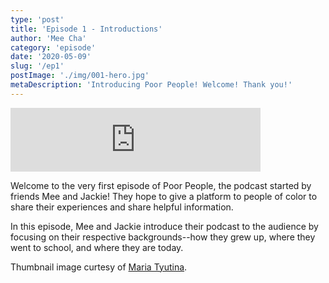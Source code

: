 ```yaml
---
type: 'post'
title: 'Episode 1 - Introductions'
author: 'Mee Cha'
category: 'episode'
date: '2020-05-09'
slug: '/ep1'
postImage: './img/001-hero.jpg'
metaDescription: 'Introducing Poor People! Welcome! Thank you!'
---
```


<iframe src="https://anchor.fm/poorpeople/embed/episodes/001-Introducing-Poor-People-eep0o8/a-a2bavr3" height="102px" width="400px" frameborder="0" scrolling="no"></iframe>

Welcome to the very first episode of Poor People, the podcast started by friends Mee and Jackie! They hope to give a platform to people of color to share their experiences and share helpful information.

In this episode, Mee and Jackie introduce their podcast to the audience by focusing on their respective backgrounds--how they grew up, where they went to school, and where they are today.

Thumbnail image curtesy of [Maria Tyutina](https://www.pexels.com/@mtyutina).
